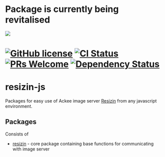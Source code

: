 # Package is currently being revitalised

![](http://static1.1.sqspcdn.com/static/f/207938/4844797/1258911333857/12345under.jpg)

# [![GitHub license](https://img.shields.io/badge/license-MIT-blue.svg)](https://github.com/AckeeCZ/resizin-js/blob/master/LICENSE) [![CI Status](https://img.shields.io/travis/com/AckeeCZ/resizin-js.svg?style=flat)](https://travis-ci.com/AckeeCZ/resizin-js) [![PRs Welcome](https://img.shields.io/badge/PRs-welcome-brightgreen.svg)](https://reactjs.org/docs/how-to-contribute.html#your-first-pull-request) [![Dependency Status](https://img.shields.io/david/AckeeCZ/resizin-js.svg?style=flat-square)](https://david-dm.org/AckeeCZ/resizin-js)

# resizin-js

Packages for easy use of Ackee image server [Resizin](https://www.resizin.com) from any javascript environment.

## Packages

Consists of

* [resizin](packages/resizin/README.md) - core package containing base functions for communicating with image server
